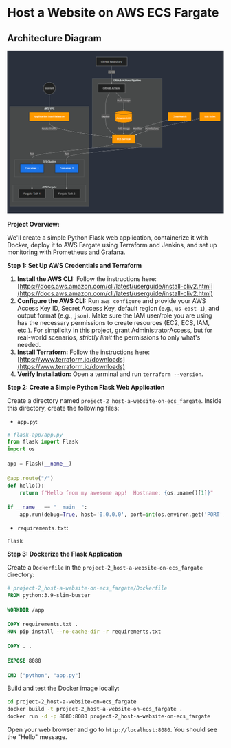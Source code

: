 # Host a Website on AWS ECS Fargate

## Architecture Diagram

![Architecture Diagram](./architecture-diagram/host-website-on-ecr_fargate.PNG)


**Project Overview:**

We'll create a simple Python Flask web application, containerize it with Docker, deploy it to AWS Fargate using Terraform and Jenkins, and set up monitoring with Prometheus and Grafana.

**Step 1: Set Up AWS Credentials and Terraform**

1.  **Install the AWS CLI:**  Follow the instructions here: [https://docs.aws.amazon.com/cli/latest/userguide/install-cliv2.html](https://docs.aws.amazon.com/cli/latest/userguide/install-cliv2.html)
2.  **Configure the AWS CLI:** Run `aws configure` and provide your AWS Access Key ID, Secret Access Key, default region (e.g., `us-east-1`), and output format (e.g., `json`). Make sure the IAM user/role you are using has the necessary permissions to create resources (EC2, ECS, IAM, etc.).  For simplicity in this project, grant AdministratorAccess, but for real-world scenarios, *strictly limit* the permissions to only what's needed.
3.  **Install Terraform:** Follow the instructions here: [https://www.terraform.io/downloads](https://www.terraform.io/downloads)
4.  **Verify Installation:** Open a terminal and run `terraform --version`.

**Step 2: Create a Simple Python Flask Web Application**

Create a directory named `project-2_host-a-website-on-ecs_fargate`. Inside this directory, create the following files:

*   `app.py`:

```python
# flask-app/app.py
from flask import Flask
import os

app = Flask(__name__)

@app.route("/")
def hello():
    return f"Hello from my awesome app!  Hostname: {os.uname()[1]}"

if __name__ == "__main__":
    app.run(debug=True, host='0.0.0.0', port=int(os.environ.get('PORT', 8080)))
```

*   `requirements.txt`:

```
Flask
```

**Step 3: Dockerize the Flask Application**

Create a `Dockerfile` in the `project-2_host-a-website-on-ecs_fargate` directory:

```dockerfile
# project-2_host-a-website-on-ecs_fargate/Dockerfile
FROM python:3.9-slim-buster

WORKDIR /app

COPY requirements.txt .
RUN pip install --no-cache-dir -r requirements.txt

COPY . .

EXPOSE 8080

CMD ["python", "app.py"]
```

Build and test the Docker image locally:

```bash
cd project-2_host-a-website-on-ecs_fargate
docker build -t project-2_host-a-website-on-ecs_fargate .
docker run -d -p 8080:8080 project-2_host-a-website-on-ecs_fargate
```

Open your web browser and go to `http://localhost:8080`.  You should see the "Hello" message.

